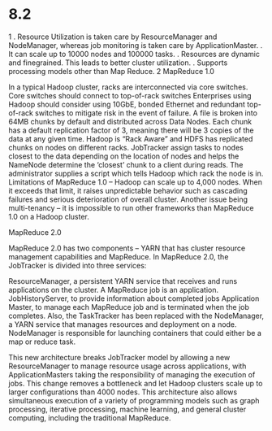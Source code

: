 # 8.2
1
  . Resource Utilization is taken care by ResourceManager and NodeManager, whereas job monitoring is taken care by ApplicationMaster.
  . It can scale up to 10000 nodes and 100000 tasks.
  . Resources are dynamic and finegrained. This leads to better cluster utilization.
  . Supports processing models other than Map Reduce.
2
MapReduce 1.0

In a typical Hadoop cluster, racks are interconnected via core switches. Core switches should connect to top-of-rack switches Enterprises using Hadoop should consider using 10GbE, bonded Ethernet and redundant top-of-rack switches to mitigate risk in the event of failure. A file is broken into 64MB chunks by default and distributed across Data Nodes. Each chunk has a default replication factor of 3, meaning there will be 3 copies of the data at any given time. Hadoop is “Rack Aware” and HDFS has replicated chunks on nodes on different racks. JobTracker assign tasks to nodes closest to the data depending on the location of nodes and helps the NameNode determine the ‘closest’ chunk to a client during reads. The administrator supplies a script which tells Hadoop which rack the node is in.
Limitations of MapReduce 1.0 – Hadoop can scale up to 4,000 nodes. When it exceeds that limit, it raises unpredictable behavior such as cascading failures and serious deterioration of overall cluster. Another issue being multi-tenancy – it is impossible to run other frameworks than MapReduce 1.0 on a Hadoop cluster.

MapReduce 2.0

MapReduce 2.0 has two components – YARN that has cluster resource management capabilities and MapReduce.
In MapReduce 2.0, the JobTracker is divided into three services:

ResourceManager, a persistent YARN service that receives and runs applications on the cluster.  A MapReduce job is an application.
JobHistoryServer, to provide information about completed jobs
Application Master, to manage each MapReduce job and is terminated when the job completes.
Also, the TaskTracker has been replaced with the NodeManager, a YARN service that manages resources and deployment on a node. NodeManager is responsible for launching containers that could either be a map or reduce task.

This new architecture breaks JobTracker model by allowing a new ResourceManager to manage resource usage across applications, with ApplicationMasters taking the responsibility of managing the execution of jobs. This change removes a bottleneck and let Hadoop clusters scale up to larger configurations than 4000 nodes. This architecture also allows simultaneous execution of a variety of programming models such as graph processing, iterative processing, machine learning, and general cluster computing, including the traditional MapReduce.
